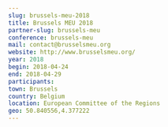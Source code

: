 ```yaml
---
slug: brussels-meu-2018
title: Brussels MEU 2018
partner-slug: brussels-meu
conference: brussels-meu
mail: contact@brusselsmeu.org
website: http://www.brusselsmeu.org/
year: 2018
begin: 2018-04-24
end: 2018-04-29
participants:
town: Brussels
country: Belgium
location: European Committee of the Regions
geo: 50.840556,4.377222
---
```

